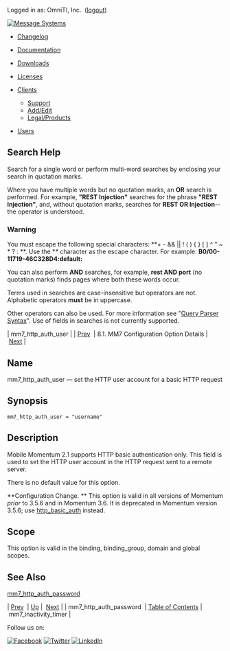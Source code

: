 Logged in as: OmniTI, Inc.  ([logout](https://support.messagesystems.com/logout.php))

[![Message Systems](https://support.messagesystems.com/images/ms-white205.png)](https://support.messagesystems.com/start.php) 

*   [Changelog](https://support.messagesystems.com/start.php?show=changelog)
*   [Documentation](https://support.messagesystems.com/docs/)
*   [Downloads](https://support.messagesystems.com/start.php)

*   [Licenses](https://support.messagesystems.com/license_summary.php)
*   <a href="">Clients</a>
    *   [Support](https://support.messagesystems.com/cs.php)
    *   [Add/Edit](https://support.messagesystems.com/edit_client.php)
    *   [Legal/Products](https://support.messagesystems.com/edit_products.php)
*   [Users](https://support.messagesystems.com/edit_customer.php)

## Search Help

Search for a single word or perform multi-word searches by enclosing your search in quotation marks.

Where you have multiple words but no quotation marks, an **OR** search is performed. For example, **"REST Injection"** searches for the phrase **"REST Injection"**, and, without quotation marks, searches for **REST OR Injection**--the operator is understood.

### Warning

You must escape the following special characters: **+ - && || ! ( ) { } [ ] ^ " ~ * ? : \**. Use the **\** character as the escape character. For example: **B0/00-11719-46C328D4\:default\:**

You can also perform **AND** searches, for example, **rest AND port** (no quotation marks) finds pages where both these words occur.

Terms used in searches are case-insensitive but operators are not. Alphabetic operators **must** be in uppercase.

Other operators can also be used. For more information see "[Query Parser Syntax](https://lucene.apache.org/core/old_versioned_docs/versions/3_0_0/queryparsersyntax.html)". Use of fields in searches is not currently supported.

| mm7_http_auth_user |
| [Prev](mobility.conf.mm7_http_auth_password.php)  | 8.1. MM7 Configuration Option Details |  [Next](mobility.conf.mm7_inactivity_timer.php) |

<a name="mobility.conf.mm7_http_auth_user"></a>
## Name

mm7_http_auth_user — set the HTTP user account for a basic HTTP request

## Synopsis

`mm7_http_auth_user = "username"`

<a name="idp1282576"></a>
## Description

Mobile Momentum 2.1 supports HTTP basic authentication only. This field is used to set the HTTP user account in the HTTP request sent to a remote server.

There is no default value for this option.

**Configuration Change. ** This option is valid in all versions of Momentum *prior* to 3.5.6 and in Momentum 3.6\. It is deprecated in Momentum version 3.5.6; use [http_basic_auth](https://support.messagesystems.com/docs/web-ref/conf.ref.http_basic_auth.php) instead.

<a name="idp2430816"></a>
## Scope

This option is valid in the binding, binding_group, domain and global scopes.

<a name="idp2432688"></a>
## See Also

[mm7_http_auth_password](mobility.conf.mm7_http_auth_password.php "mm7_http_auth_password")

| [Prev](mobility.conf.mm7_http_auth_password.php)  | [Up](mobility.mm7.options.php#mm7.conf) |  [Next](mobility.conf.mm7_inactivity_timer.php) |
| mm7_http_auth_password  | [Table of Contents](index.php) |  mm7_inactivity_timer |

Follow us on:

[![Facebook](https://support.messagesystems.com/images/icon-facebook.png)](http://www.facebook.com/messagesystems) [![Twitter](https://support.messagesystems.com/images/icon-twitter.png)](http://twitter.com/#!/MessageSystems) [![LinkedIn](https://support.messagesystems.com/images/icon-linkedin.png)](http://www.linkedin.com/company/message-systems)